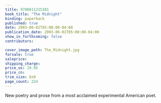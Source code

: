 ```yaml
---
title: 9780811215381
book_title: "The Midnight"
binding: paperback
published: true
date: 2003-06-01T05:00:00-04:00
publication_date: 2003-06-01T05:00:00-04:00
show_in_forthcoming: false
contributors:

cover_image_path: The_Midnight.jpg
forsale: true
saleprice:
shipping_charge:
price_us: 19.95
price_cn:
trim_size: 6x9
page_count: 224
---
```

New poetry and prose from a most acclaimed experimental American poet.


